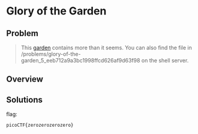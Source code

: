# Glory of the Garden

## Problem
> This [garden](https://2019shell1.picoctf.com/static/6b58b3859f377f1cf4cabb0188d35e5c/garden.jpg) contains more than it seems. You can also find the file in /problems/glory-of-the-garden_5_eeb712a9a3bc1998ffcd626af9d63f98 on the shell server.

## Overview



## Solutions



flag:
```
picoCTF{zerozerozerozero}
```
